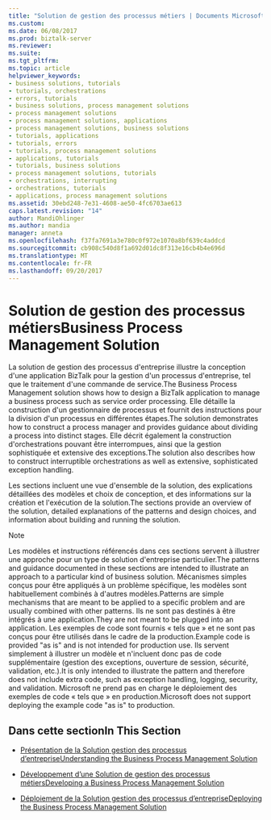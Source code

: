 ```yaml
---
title: "Solution de gestion des processus métiers | Documents Microsoft"
ms.custom: 
ms.date: 06/08/2017
ms.prod: biztalk-server
ms.reviewer: 
ms.suite: 
ms.tgt_pltfrm: 
ms.topic: article
helpviewer_keywords:
- business solutions, tutorials
- tutorials, orchestrations
- errors, tutorials
- business solutions, process management solutions
- process management solutions
- process management solutions, applications
- process management solutions, business solutions
- tutorials, applications
- tutorials, errors
- tutorials, process management solutions
- applications, tutorials
- tutorials, business solutions
- process management solutions, tutorials
- orchestrations, interrupting
- orchestrations, tutorials
- applications, process management solutions
ms.assetid: 30ebd248-7e31-4608-ae50-4fc6703ae613
caps.latest.revision: "14"
author: MandiOhlinger
ms.author: mandia
manager: anneta
ms.openlocfilehash: f37fa7691a3e780c0f972e1070a8bf639c4addcd
ms.sourcegitcommit: cb908c540d8f1a692d01dc8f313e16cb4b4e696d
ms.translationtype: MT
ms.contentlocale: fr-FR
ms.lasthandoff: 09/20/2017
---
```

# <a name="business-process-management-solution"></a><span data-ttu-id="4096f-102">Solution de gestion des processus métiers</span><span class="sxs-lookup"><span data-stu-id="4096f-102">Business Process Management Solution</span></span>
<span data-ttu-id="4096f-103">La solution de gestion des processus d'entreprise illustre la conception d'une application BizTalk pour la gestion d'un processus d'entreprise, tel que le traitement d'une commande de service.</span><span class="sxs-lookup"><span data-stu-id="4096f-103">The Business Process Management solution shows how to design a BizTalk application to manage a business process such as service order processing.</span></span> <span data-ttu-id="4096f-104">Elle détaille la construction d'un gestionnaire de processus et fournit des instructions pour la division d'un processus en différentes étapes.</span><span class="sxs-lookup"><span data-stu-id="4096f-104">The solution demonstrates how to construct a process manager and provides guidance about dividing a process into distinct stages.</span></span> <span data-ttu-id="4096f-105">Elle décrit également la construction d'orchestrations pouvant être interrompues, ainsi que la gestion sophistiquée et extensive des exceptions.</span><span class="sxs-lookup"><span data-stu-id="4096f-105">The solution also describes how to construct interruptible orchestrations as well as extensive, sophisticated exception handling.</span></span>  
  
 <span data-ttu-id="4096f-106">Les sections incluent une vue d'ensemble de la solution, des explications détaillées des modèles et choix de conception, et des informations sur la création et l'exécution de la solution.</span><span class="sxs-lookup"><span data-stu-id="4096f-106">The sections provide an overview of the solution, detailed explanations of the patterns and design choices, and information about building and running the solution.</span></span>  
  
> [!NOTE]
>  <span data-ttu-id="4096f-107">Les modèles et instructions référencés dans ces sections servent à illustrer une approche pour un type de solution d'entreprise particulier.</span><span class="sxs-lookup"><span data-stu-id="4096f-107">The patterns and guidance documented in these sections are intended to illustrate an approach to a particular kind of business solution.</span></span> <span data-ttu-id="4096f-108">Mécanismes simples conçus pour être appliqués à un problème spécifique, les modèles sont habituellement combinés à d'autres modèles.</span><span class="sxs-lookup"><span data-stu-id="4096f-108">Patterns are simple mechanisms that are meant to be applied to a specific problem and are usually combined with other patterns.</span></span> <span data-ttu-id="4096f-109">Ils ne sont pas destinés à être intégrés à une application.</span><span class="sxs-lookup"><span data-stu-id="4096f-109">They are not meant to be plugged into an application.</span></span> <span data-ttu-id="4096f-110">Les exemples de code sont fournis « tels que » et ne sont pas conçus pour être utilisés dans le cadre de la production.</span><span class="sxs-lookup"><span data-stu-id="4096f-110">Example code is provided "as is" and is not intended for production use.</span></span> <span data-ttu-id="4096f-111">Ils servent simplement à illustrer un modèle et n'incluent donc pas de code supplémentaire (gestion des exceptions, ouverture de session, sécurité, validation, etc.).</span><span class="sxs-lookup"><span data-stu-id="4096f-111">It is only intended to illustrate the pattern and therefore does not include extra code, such as exception handling, logging, security, and validation.</span></span> <span data-ttu-id="4096f-112">Microsoft ne prend pas en charge le déploiement des exemples de code « tels que » en production.</span><span class="sxs-lookup"><span data-stu-id="4096f-112">Microsoft does not support deploying the example code "as is" to production.</span></span>  
  
## <a name="in-this-section"></a><span data-ttu-id="4096f-113">Dans cette section</span><span class="sxs-lookup"><span data-stu-id="4096f-113">In This Section</span></span>  
  
-   [<span data-ttu-id="4096f-114">Présentation de la Solution gestion des processus d’entreprise</span><span class="sxs-lookup"><span data-stu-id="4096f-114">Understanding the Business Process Management Solution</span></span>](../core/understanding-the-business-process-management-solution.md)  
  
-   [<span data-ttu-id="4096f-115">Développement d’une Solution de gestion des processus métiers</span><span class="sxs-lookup"><span data-stu-id="4096f-115">Developing a Business Process Management Solution</span></span>](../core/developing-a-business-process-management-solution.md)  
  
-   [<span data-ttu-id="4096f-116">Déploiement de la Solution gestion des processus d’entreprise</span><span class="sxs-lookup"><span data-stu-id="4096f-116">Deploying the Business Process Management Solution</span></span>](../core/deploying-the-business-process-management-solution.md)
